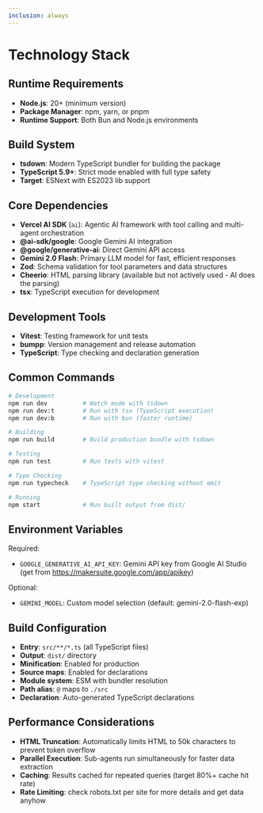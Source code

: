 ```yaml
---
inclusion: always
---
```


# Technology Stack

## Runtime Requirements

- **Node.js**: 20+ (minimum version)
- **Package Manager**: npm, yarn, or pnpm
- **Runtime Support**: Both Bun and Node.js environments

## Build System

- **tsdown**: Modern TypeScript bundler for building the package
- **TypeScript 5.9+**: Strict mode enabled with full type safety
- **Target**: ESNext with ES2023 lib support

## Core Dependencies

- **Vercel AI SDK** (`ai`): Agentic AI framework with tool calling and multi-agent orchestration
- **@ai-sdk/google**: Google Gemini AI integration
- **@google/generative-ai**: Direct Gemini API access
- **Gemini 2.0 Flash**: Primary LLM model for fast, efficient responses
- **Zod**: Schema validation for tool parameters and data structures
- **Cheerio**: HTML parsing library (available but not actively used - AI does the parsing)
- **tsx**: TypeScript execution for development

## Development Tools

- **Vitest**: Testing framework for unit tests
- **bumpp**: Version management and release automation
- **TypeScript**: Type checking and declaration generation

## Common Commands

```bash
# Development
npm run dev          # Watch mode with tsdown
npm run dev:t        # Run with tsx (TypeScript execution)
npm run dev:b        # Run with bun (faster runtime)

# Building
npm run build        # Build production bundle with tsdown

# Testing
npm run test         # Run tests with vitest

# Type Checking
npm run typecheck    # TypeScript type checking without emit

# Running
npm start            # Run built output from dist/
```

## Environment Variables

Required:
- `GOOGLE_GENERATIVE_AI_API_KEY`: Gemini API key from Google AI Studio (get from https://makersuite.google.com/app/apikey)

Optional:
- `GEMINI_MODEL`: Custom model selection (default: gemini-2.0-flash-exp)

## Build Configuration

- **Entry**: `src/**/*.ts` (all TypeScript files)
- **Output**: `dist/` directory
- **Minification**: Enabled for production
- **Source maps**: Enabled for declarations
- **Module system**: ESM with bundler resolution
- **Path alias**: `@` maps to `./src`
- **Declaration**: Auto-generated TypeScript declarations

## Performance Considerations

- **HTML Truncation**: Automatically limits HTML to 50k characters to prevent token overflow
- **Parallel Execution**: Sub-agents run simultaneously for faster data extraction
- **Caching**: Results cached for repeated queries (target 80%+ cache hit rate)
- **Rate Limiting**: check  robots.txt per site for more details and get data anyhow

